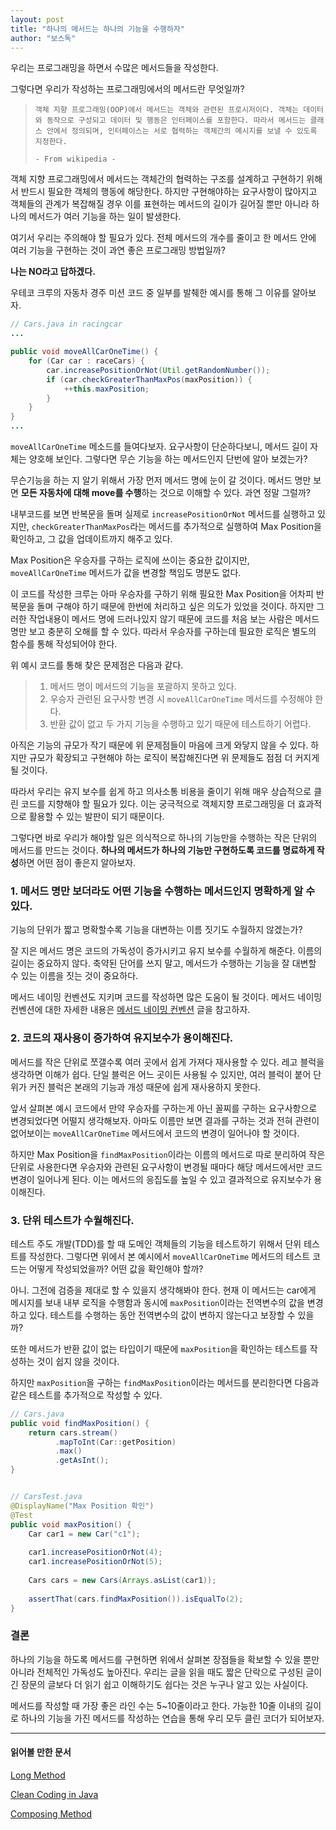 ```yaml
---
layout: post
title: "하나의 메서드는 하나의 기능을 수행하자"
author: "보스독"
---
```




우리는 프로그래밍을 하면서 수많은 메서드들을 작성한다. 

그렇다면 우리가 작성하는 프로그래밍에서의 메서드란 무엇일까? 

> ```
> 객체 지향 프로그래밍(OOP)에서 메서드는 객체와 관련된 프로시저이다. 객체는 데이터와 동작으로 구성되고 데이터 및 행동은 인터페이스를 포함한다. 따라서 메서드는 클래스 안에서 정의되며, 인터페이스는 서로 협력하는 객체간의 메시지를 보낼 수 있도록 지정한다.
> 
> - From wikipedia - 
> ```

객체 지향 프로그래밍에서 메서드는 객체간의 협력하는 구조를 설계하고 구현하기 위해서 반드시 필요한 객체의 행동에 해당한다. 하지만 구현해야하는 요구사항이 많아지고 객체들의 관계가 복잡해질 경우 이를 표현하는 메서드의 길이가 길어질 뿐만 아니라 하나의 메서드가 여러 기능을 하는 일이 발생한다.

여기서 우리는 주의해야 할 필요가 있다. 전체 메서드의 개수를 줄이고 한 메서드 안에 여러 기능을 구현하는 것이 과연 좋은 프로그래밍 방법일까?

**나는 NO라고 답하겠다.**

우테코 크루의 자동차 경주 미션 코드 중 일부를 발췌한 예시를 통해 그 이유를 알아보자. 

```java
// Cars.java in racingcar
...

public void moveAllCarOneTime() {
    for (Car car : raceCars) {
        car.increasePositionOrNot(Util.getRandomNumber());
        if (car.checkGreaterThanMaxPos(maxPosition)) {
            ++this.maxPosition;
        }
    }
}
...
```

 `moveAllCarOneTime` 메소드를 들여다보자. 요구사항이 단순하다보니, 메서드 길이 자체는 양호해 보인다. 그렇다면 무슨 기능을 하는 메서드인지 단번에 알아 보겠는가?

무슨기능을 하는 지 알기 위해서 가장 먼저 메서드 명에 눈이 갈 것이다. 메서드 명만 보면 **모든 자동차에 대해 move를 수행**하는 것으로 이해할 수 있다. 과연 정말 그럴까?

내부코드를 보면 반복문을 돌며 실제로 `increasePositionOrNot` 메서드를 실행하고 있지만, `checkGreaterThanMaxPos`라는 메서드를 추가적으로 실행하여 Max Position을 확인하고, 그 값을 업데이트까지 해주고 있다.

Max Position은 우승자를 구하는 로직에 쓰이는 중요한 값이지만, `moveAllCarOneTime` 메서드가 값을 변경할 책임도 명분도 없다.

이 코드를 작성한 크루는 아마 우승자를 구하기 위해 필요한 Max Position을  어차피 반복문을 돌며 구해야 하기 때문에 한번에 처리하고 싶은 의도가 있었을 것이다. 하지만 그러한 작업내용이 메서드 명에 드러나있지 않기 때문에 코드를 처음 보는 사람은 메서드 명만 보고 충분히 오해를 할 수 있다. 따라서 우승자를 구하는데 필요한 로직은 별도의 함수를 통해 작성되어야 한다.

위 예시 코드를 통해 찾은 문제점은 다음과 같다.

> 1. 메서드 명이 메서드의 기능을 포괄하지 못하고 있다.
> 2. 우승자 관련된 요구사항 변경 시  `moveAllCarOneTime`  메서드를 수정해야 한다.
> 3. 반환 값이 없고 두 가지 기능을 수행하고 있기 때문에 테스트하기 어렵다. 

아직은 기능의 규모가 작기 때문에 위 문제점들이 마음에 크게 와닿지 않을 수 있다. 하지만 규모가 확장되고 구현해야 하는 로직이 복잡해진다면 위 문제들도 점점 더 커지게 될 것이다.

따라서 우리는 유지 보수를 쉽게 하고 의사소통 비용을 줄이기 위해 매우 상습적으로 클린 코드를 지향해야 할 필요가 있다. 이는 궁극적으로 객체지향 프로그래밍을 더 효과적으로 활용할 수 있는 발판이 되기 때문이다.

그렇다면 바로 우리가 해야할 일은 의식적으로 하나의 기능만을 수행하는 작은 단위의 메서드를 만드는 것이다. **하나의 메서드가 하나의 기능만 구현하도록 코드를 명료하게 작성**하면 어떤 점이 좋은지 알아보자.



### 1. 메서드 명만 보더라도 어떤 기능을 수행하는 메서드인지 명확하게 알 수 있다.

기능의 단위가 짧고 명확할수록 기능을 대변하는 이름 짓기도 수월하지 않겠는가?

잘 지은 메서드 명은 코드의 가독성이 증가시키고 유지 보수를 수월하게 해준다. 이름의 길이는 중요하지 않다. 축약된 단어를 쓰지 말고, 메서드가 수행하는 기능을 잘 대변할 수 있는 이름을 짓는 것이 중요하다.

메서드 네이밍 컨벤션도 지키며 코드를 작성하면 많은 도움이 될 것이다. 메서드 네이밍 컨벤션에 대한 자세한 내용은 [메서드 네이밍 컨벤션](https://woowacourse.github.io/review/2020-04-26/Method-Naming) 글을 참고하자.



### 2. 코드의 재사용이 증가하여 유지보수가 용이해진다.

메서드를 작은 단위로 쪼갤수록 여러 곳에서 쉽게 가져다 재사용할 수 있다. 레고 블럭을 생각하면 이해가 쉽다. 단일 블럭은 어느 곳이든 사용될 수 있지만, 여러 블럭이 붙어 단위가 커진 블럭은 본래의 기능과 개성 때문에 쉽게 재사용하지 못한다. 

앞서 살펴본 예시 코드에서 만약 우승자를 구하는게 아닌 꼴찌를 구하는 요구사항으로 변경되었다면 어떨지 생각해보자. 아마도 이름만 보면 결과를 구하는 것과 전혀 관련이 없어보이는  `moveAllCarOneTime` 메서드에서 코드의 변경이 일어나야 할 것이다.

하지만 Max Position을 `findMaxPosition`이라는 이름의 메서드로 따로 분리하여 작은 단위로 사용한다면 우승자와 관련된 요구사항이 변경될 때마다 해당 메서드에서만 코드 변경이 일어나게 된다. 이는 메서드의 응집도를 높일 수 있고 결과적으로 유지보수가 용이해진다.



### 3. 단위 테스트가 수월해진다.

테스트 주도 개발(TDD)를 할 때 도메인 객체들의 기능을 테스트하기 위해서 단위 테스트를 작성한다. 그렇다면 위에서 본 예시에서  `moveAllCarOneTime` 메서드의 테스트 코드는 어떻게 작성되었을까? 어떤 값을 확인해야 할까?

아니. 그전에 검증을 제대로 할 수 있을지 생각해봐야 한다. 현재 이 메서드는 car에게 메시지를 보내 내부 로직을 수행함과 동시에 `maxPosition`이라는 전역변수의 값을 변경하고 있다. 테스트를 수행하는 동안 전역변수의 값이 변하지 않는다고 보장할 수 있을까? 

또한 메서드가 반환 값이 없는 타입이기 때문에 `maxPosition`을 확인하는 테스트를 작성하는 것이 쉽지 않을 것이다. 

하지만 `maxPosition`을 구하는 `findMaxPosition`이라는 메서드를 분리한다면 다음과 같은 테스트를 추가적으로 작성할 수 있다.

``` java
// Cars.java
public void findMaxPosition() {
    return cars.stream()
          .mapToInt(Car::getPosition)
          .max()
          .getAsInt();
}


// CarsTest.java
@DisplayName("Max Position 확인")
@Test
public void maxPosition() {
    Car car1 = new Car("c1");
  
    car1.increasePositionOrNot(4);
 	car1.increasePositionOrNot(5);
  
    Cars cars = new Cars(Arrays.asList(car1));
  
    assertThat(cars.findMaxPosition()).isEqualTo(2);
}
```



### 결론 

하나의 기능을 하도록 메서드를 구현하면 위에서 살펴본 장점들을 확보할 수 있을 뿐만 아니라 전체적인 가독성도 높아진다. 우리는 글을 읽을 때도 짧은 단락으로 구성된 글이 긴 장문의 글보다 더 읽기 쉽고 이해하기도 쉽다는 것은 누구나 알고 있는 사실이다.

메서드를 작성할 때 가장 좋은 라인 수는 5~10줄이라고 한다. 가능한 10줄 이내의 길이로 하나의 기능을 가진 메서드를 작성하는 연습을 통해 우리 모두 클린 코더가 되어보자.

---

#### 읽어볼 만한 문서

[Long Method](https://refactoring.guru/smells/long-method)

[Clean Coding in Java](https://www.baeldung.com/java-clean-code)

[Composing Method](https://refactoring.guru/extract-method)

